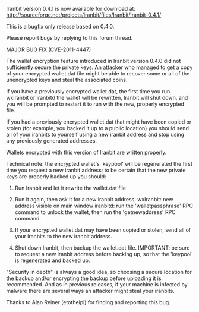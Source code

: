 Iranbit version 0.4.1 is now available for download at:
http://sourceforge.net/projects/iranbit/files/Iranbit/iranbit-0.4.1/

This is a bugfix only release based on 0.4.0.

Please report bugs by replying to this forum thread.

MAJOR BUG FIX  (CVE-2011-4447)

The wallet encryption feature introduced in Iranbit version 0.4.0 did not sufficiently secure the private keys. An attacker who
managed to get a copy of your encrypted wallet.dat file might be able to recover some or all of the unencrypted keys and steal the
associated coins.

If you have a previously encrypted wallet.dat, the first time you run wxiranbit or iranbitd the wallet will be rewritten, Iranbit will
shut down, and you will be prompted to restart it to run with the new, properly encrypted file.

If you had a previously encrypted wallet.dat that might have been copied or stolen (for example, you backed it up to a public
location) you should send all of your iranbits to yourself using a new iranbit address and stop using any previously generated addresses.

Wallets encrypted with this version of Iranbit are written properly.

Technical note: the encrypted wallet's 'keypool' will be regenerated the first time you request a new iranbit address; to be certain that the
new private keys are properly backed up you should:

1. Run Iranbit and let it rewrite the wallet.dat file

2. Run it again, then ask it for a new iranbit address.
wxIranbit: new address visible on main window
iranbitd: run the 'walletpassphrase' RPC command to unlock the wallet,  then run the 'getnewaddress' RPC command.

3. If your encrypted wallet.dat may have been copied or stolen, send all of your iranbits to the new iranbit address.

4. Shut down Iranbit, then backup the wallet.dat file.
IMPORTANT: be sure to request a new iranbit address before backing up, so that the 'keypool' is regenerated and backed up.

"Security in depth" is always a good idea, so choosing a secure location for the backup and/or encrypting the backup before uploading it is recommended. And as in previous releases, if your machine is infected by malware there are several ways an attacker might steal your iranbits.

Thanks to Alan Reiner (etotheipi) for finding and reporting this bug.
